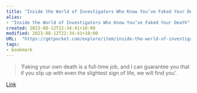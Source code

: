 ```yaml
---
title: "Inside the World of Investigators Who Know You’ve Faked Your Death"
alias:
- "Inside the World of Investigators Who Know You’ve Faked Your Death"
created: 2023-08-12T22:34:41+10:00
modified: 2023-08-12T22:34:41+10:00
URL:  "https://getpocket.com/explore/item/inside-the-world-of-investigators-who-know-you-ve-faked-your-death"
tags:
- bookmark
---
```


> ‘Faking your own death is a full-time job, and I can guarantee you that if you slip up with even the slightest sign of life, we will find you’.

[Link](https://getpocket.com/explore/item/inside-the-world-of-investigators-who-know-you-ve-faked-your-death)


